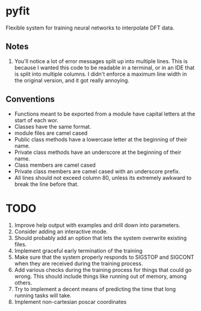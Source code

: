 # pyfit
Flexible system for training neural networks to interpolate DFT data. 

## Notes

1) You'll notice a lot of error messages split up into multiple lines. This is because I wanted this code to be readable in a terminal, or in an IDE that is split into multiple columns. I didn't enforce a maximum line width in the original version, and it got really annoying.

## Conventions

* Functions meant to be exported from a module have capital letters at the start of each wor.
* Classes have the same format.
* module files are camel cased
* Public class methods have a lowercase letter at the beginning of their name.
* Private class methods have an underscore at the beginning of their name.
* Class members are camel cased
* Private class members are camel cased with an underscore prefix.
* All lines should not exceed column 80, unless its extremely awkward to break the line before that.

# TODO

1) Improve help output with examples and drill down into parameters.
2) Consider adding an interactive mode.
3) Should probably add an option that lets the system overwrite existing files.
4) Implement graceful early termination of the training
5) Make sure that the system properly responds to SIGSTOP and SIGCONT when they
   are received during the training process.
6) Add various checks during the training process for things that could go wrong.
   This should include things like running out of memory, among others.
7) Try to implement a decent means of predicting the time that long running tasks will take.
8) Implement non-cartesian poscar coordinates